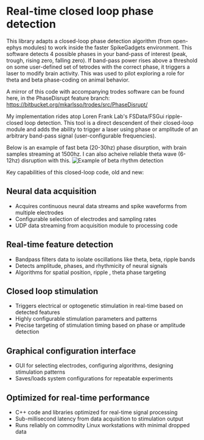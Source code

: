 # Real-time closed loop phase detection

This library adapts a closed-loop phase detection algorithm (from open-ephys modules) to work inside the faster SpikeGadgets environment. This software detects 4 possible phases in your band-pass of interest (peak, trough, rising zero, falling zero). If band-pass power rises above a threshold on some user-defined set of tetrodes with the correct phase, it triggers a laser to modify brain activity. This was used to pilot exploring a role for theta and beta phase-coding on animal behavior.

A mirror of this code with accompanying trodes software can be found here, in the PhaseDisrupt feature branch:
https://bitbucket.org/mkarlsso/trodes/src/PhaseDisrupt/

My implementation rides atop Loren Frank Lab's FSData/FSGui ripple-closed loop detection. This tool is a direct descendent of their closed-loop module and adds the ability to trigger a laser using phase or amplitude of an arbitrary band-pass signal (user-configurable frequencies).

Below is an example of fast beta (20-30hz) phase disurption, with brain samples streaming at 1500hz. I can also acheive reliable theta wave  (6-12hz) disruption with this.
![Example of beta rhythm detection](https://github.com/SynapticSage/Realtime-neural-phaseDisruption/raw/master/beta_detection.png)

Key capabilities of this closed-loop code, old and new:

## Neural data acquisition

- Acquires continuous neural data streams and spike waveforms from multiple electrodes
- Configurable selection of electrodes and sampling rates
- UDP data streaming from acquisition module to processing code

## Real-time feature detection

- Bandpass filters data to isolate oscillations like theta, beta, ripple bands
- Detects amplitude, phases, and rhythmicity of neural signals 
- Algorithms for spatial position, ripple , theta phase targeting

## Closed loop stimulation

- Triggers electrical or optogenetic stimulation in real-time based on detected features
- Highly configurable stimulation parameters and patterns
- Precise targeting of stimulation timing based on phase or amplitude detection

## Graphical configuration interface

- GUI for selecting electrodes, configuring algorithms, designing stimulation patterns
- Saves/loads system configurations for repeatable experiments 

## Optimized for real-time performance

- C++ code and libraries optimized for real-time signal processing
- Sub-millisecond latency from data acquisition to stimulation output
- Runs reliably on commodity Linux workstations with minimal dropped data
